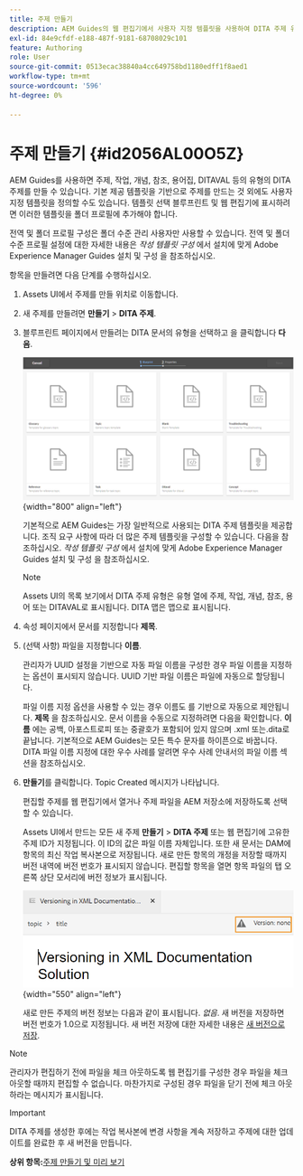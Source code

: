 ```yaml
---
title: 주제 만들기
description: AEM Guides의 웹 편집기에서 사용자 지정 템플릿을 사용하여 DITA 주제 유형을 만드는 방법에 대해 알아봅니다.
exl-id: 84e9cfdf-e188-487f-9181-68708029c101
feature: Authoring
role: User
source-git-commit: 0513ecac38840a4cc649758bd1180edff1f8aed1
workflow-type: tm+mt
source-wordcount: '596'
ht-degree: 0%

---
```


# 주제 만들기 {#id2056AL00O5Z}

AEM Guides를 사용하면 주제, 작업, 개념, 참조, 용어집, DITAVAL 등의 유형의 DITA 주제를 만들 수 있습니다. 기본 제공 템플릿을 기반으로 주제를 만드는 것 외에도 사용자 지정 템플릿을 정의할 수도 있습니다. 템플릿 선택 블루프린트 및 웹 편집기에 표시하려면 이러한 템플릿을 폴더 프로필에 추가해야 합니다.

전역 및 폴더 프로필 구성은 폴더 수준 관리 사용자만 사용할 수 있습니다. 전역 및 폴더 수준 프로필 설정에 대한 자세한 내용은 *작성 템플릿 구성* 에서 설치에 맞게 Adobe Experience Manager Guides 설치 및 구성 을 참조하십시오.

항목을 만들려면 다음 단계를 수행하십시오.

1. Assets UI에서 주제를 만들 위치로 이동합니다.

1. 새 주제를 만들려면 **만들기** \> **DITA 주제**.

1. 블루프린트 페이지에서 만들려는 DITA 문서의 유형을 선택하고 을 클릭합니다 **다음**.

   ![](images/create_dita_topic.png){width="800" align="left"}

   기본적으로 AEM Guides는 가장 일반적으로 사용되는 DITA 주제 템플릿을 제공합니다. 조직 요구 사항에 따라 더 많은 주제 템플릿을 구성할 수 있습니다. 다음을 참조하십시오. *작성 템플릿 구성* 에서 설치에 맞게 Adobe Experience Manager Guides 설치 및 구성 을 참조하십시오.

   >[!NOTE]
   >
   > Assets UI의 목록 보기에서 DITA 주제 유형은 유형 열에 주제, 작업, 개념, 참조, 용어 또는 DITAVAL로 표시됩니다. DITA 맵은 맵으로 표시됩니다.

1. 속성 페이지에서 문서를 지정합니다 **제목**.

1. \(선택 사항\) 파일을 지정합니다 **이름**.

   관리자가 UUID 설정을 기반으로 자동 파일 이름을 구성한 경우 파일 이름을 지정하는 옵션이 표시되지 않습니다. UUID 기반 파일 이름은 파일에 자동으로 할당됩니다.

   파일 이름 지정 옵션을 사용할 수 있는 경우 이름도 를 기반으로 자동으로 제안됩니다. **제목** 을 참조하십시오. 문서 이름을 수동으로 지정하려면 다음을 확인합니다. **이름** 에는 공백, 아포스트로피 또는 중괄호가 포함되어 있지 않으며 .xml 또는.dita로 끝납니다. 기본적으로 AEM Guides는 모든 특수 문자를 하이픈으로 바꿉니다. DITA 파일 이름 지정에 대한 우수 사례를 알려면 우수 사례 안내서의 파일 이름 섹션을 참조하십시오.

1. **만들기**&#x200B;를 클릭합니다. Topic Created 메시지가 나타납니다.

   편집할 주제를 웹 편집기에서 열거나 주제 파일을 AEM 저장소에 저장하도록 선택할 수 있습니다.

   Assets UI에서 만드는 모든 새 주제 **만들기** \> **DITA 주제** 또는 웹 편집기에 고유한 주제 ID가 지정됩니다. 이 ID의 값은 파일 이름 자체입니다. 또한 새 문서는 DAM에 항목의 최신 작업 복사본으로 저장됩니다. 새로 만든 항목의 개정을 저장할 때까지 버전 내역에 버전 번호가 표시되지 않습니다. 편집할 항목을 열면 항목 파일의 탭 오른쪽 상단 모서리에 버전 정보가 표시됩니다.

   ![](images/topic-version-none_cs.png){width="550" align="left"}

   새로 만든 주제의 버전 정보는 다음과 같이 표시됩니다. *없음*. 새 버전을 저장하면 버전 번호가 1.0으로 지정됩니다. 새 버전 저장에 대한 자세한 내용은 [새 버전으로 저장](web-editor-features.md#save-as-new-version-id209ME400GXA).


>[!NOTE]
>
> 관리자가 편집하기 전에 파일을 체크 아웃하도록 웹 편집기를 구성한 경우 파일을 체크 아웃할 때까지 편집할 수 없습니다. 마찬가지로 구성된 경우 파일을 닫기 전에 체크 아웃하라는 메시지가 표시됩니다.

>[!IMPORTANT]
>
> DITA 주제를 생성한 후에는 작업 복사본에 변경 사항을 계속 저장하고 주제에 대한 업데이트를 완료한 후 새 버전을 만듭니다.

**상위 항목:**[&#x200B;주제 만들기 및 미리 보기](create-preview-topics.md)

